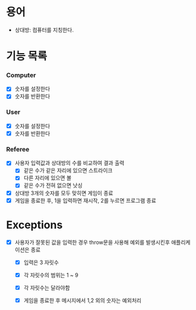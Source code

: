 # 용어
- 상대방: 컴퓨터를 지칭한다.

# 기능 목록
### Computer
- [x] 숫자를 설정한다
- [x] 숫자를 반환한다

### User
- [x] 숫자를 설정한다
- [x] 숫자를 반환한다

### Referee
- [x] 사용자 입력값과 상대방의 수를 비교하여 결과 출력
  - [x] 같은 수가 같은 자리에 있으면 스트라이크
  - [x] 다른 자리에 있으면 볼
  - [x] 같은 수가 전혀 없으면 낫싱
- [x] 상대방 3개의 숫자를 모두 맞히면 게임이 종료
- [x] 게임을 종료한 후, 1을 입력하면 재시작, 2를 누르면 프로그램 종료

# Exceptions
- [x] 사용자가 잘못된 값을 입력한 경우 throw문을 사용해 예외를 발생시킨후 애플리케이션은 종료
  - [x] 입력은 3 자릿수
  - [x] 각 자릿수의 범위는 1 ~ 9
  - [x] 각 자릿수는 달라야함
  - [x] 게임을 종료한 후 메시지에서 1,2 외의 숫자는 예외처리

